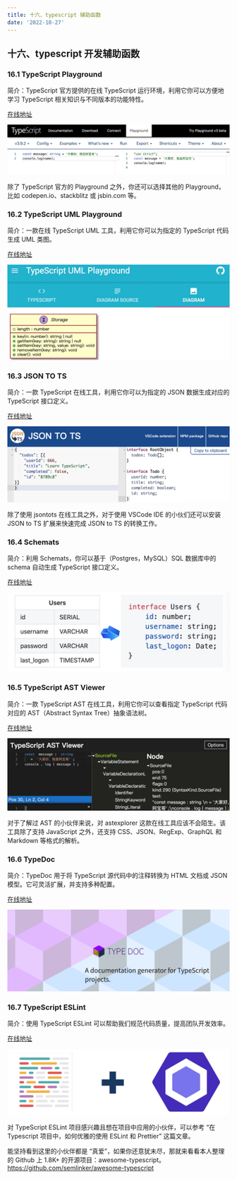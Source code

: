 ```yaml
---
title: 十六、typescript 辅助函数
date: '2022-10-27'
---
```


## 十六、typescript 开发辅助函数

### 16.1 TypeScript Playground

简介：TypeScript 官方提供的在线 TypeScript 运行环境，利用它你可以方便地学习 TypeScript 相关知识与不同版本的功能特性。

[在线地址](https://www.typescriptlang.org/play/)

![1](../assets/0.5.jpeg)

除了 TypeScript 官方的 Playground 之外，你还可以选择其他的 Playground，比如 codepen.io、stackblitz 或 jsbin.com 等。

### 16.2 TypeScript UML Playground

简介：一款在线 TypeScript UML 工具，利用它你可以为指定的 TypeScript 代码生成 UML 类图。

[在线地址](https://tsuml-demo.firebaseapp.com/)

![1](../assets/0.6.jpeg)

### 16.3 JSON TO TS

简介：一款 TypeScript 在线工具，利用它你可以为指定的 JSON 数据生成对应的 TypeScript 接口定义。

[在线地址](http://www.jsontots.com/)

![1](../assets/0.7.jpeg)

除了使用 jsontots 在线工具之外，对于使用 VSCode IDE 的小伙们还可以安装 JSON to TS 扩展来快速完成 JSON to TS 的转换工作。

### 16.4 Schemats

简介：利用 Schemats，你可以基于（Postgres，MySQL）SQL 数据库中的 schema 自动生成 TypeScript 接口定义。

[在线地址](https://github.com/SweetIQ/schemats)

![1](../assets/0.8.jpeg)

### 16.5 TypeScript AST Viewer

简介：一款 TypeScript AST 在线工具，利用它你可以查看指定 TypeScript 代码对应的 AST（Abstract Syntax Tree）抽象语法树。

[在线地址](https://ts-ast-viewer.com/)

![1](../assets/0.9.jpeg)

对于了解过 AST 的小伙伴来说，对 astexplorer 这款在线工具应该不会陌生。该工具除了支持 JavaScript 之外，还支持 CSS、JSON、RegExp、GraphQL 和 Markdown 等格式的解析。

### 16.6 TypeDoc

简介：TypeDoc 用于将 TypeScript 源代码中的注释转换为 HTML 文档或 JSON 模型。它可灵活扩展，并支持多种配置。

[在线地址](https://typedoc.org/)

![1](../assets/0.10.jpeg)

### 16.7 TypeScript ESLint

简介：使用 TypeScript ESLint 可以帮助我们规范代码质量，提高团队开发效率。

[在线地址](https://typescript-eslint.io/)

![1](../assets/0.11.jpeg)

对 TypeScript ESLint 项目感兴趣且想在项目中应用的小伙伴，可以参考 “在 Typescript 项目中，如何优雅的使用 ESLint 和 Prettier” 这篇文章。

能坚持看到这里的小伙伴都是 “真爱”，如果你还意犹未尽，那就来看看本人整理的 Github 上 1.8K+ 的开源项目：awesome-typescript。
https://github.com/semlinker/awesome-typescript
